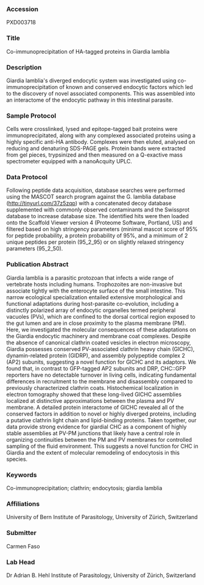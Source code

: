 ### Accession
PXD003718

### Title
Co-immunoprecipitation of HA-tagged proteins in Giardia lamblia

### Description
Giardia lamblia's diverged endocytic system was investigated using co-immunoprecipitation of known and conserved endocytic factors which led to the discovery of novel associated components. This was assembled into an interactome of the endocytic pathway in this intestinal parasite.

### Sample Protocol
Cells were crosslinked, lysed and epitope-tagged bait proteins were immunoprecipitated, along with any complexed associated proteins using a highly specific anti-HA antibody. Complexes were then eluted, analysed on reducing and denaturing SDS-PAGE gels. Protein bands were extracted from gel pieces, trypsinized and then measured on a Q-exactive mass spectrometer equipped with a nanoAcquity UPLC.

### Data Protocol
Following peptide data acquisition, database searches were performed using the MASCOT search program against the G. lamblia database (http://tinyurl.com/37z5zqp) with a concatenated decoy database supplemented with commonly observed contaminants and the Swissprot database to increase database size. The identified hits were then loaded onto the Scaffold Viewer version 4 (Proteome Software, Portland, US) and filtered based on high stringency parameters (minimal mascot score of 95% for peptide probability, a protein probability of 95%, and a minimum of 2 unique peptides per protein (95_2_95) or on slightly relaxed stringency parameters (95_2_50).

### Publication Abstract
Giardia lamblia is a parasitic protozoan that infects a wide range of vertebrate hosts including humans. Trophozoites are non-invasive but associate tightly with the enterocyte surface of the small intestine. This narrow ecological specialization entailed extensive morphological and functional adaptations during host-parasite co-evolution, including a distinctly polarized array of endocytic organelles termed peripheral vacuoles (PVs), which are confined to the dorsal cortical region exposed to the gut lumen and are in close proximity to the plasma membrane (PM). Here, we investigated the molecular consequences of these adaptations on the Giardia endocytic machinery and membrane coat complexes. Despite the absence of canonical clathrin coated vesicles in electron microscopy, Giardia possesses conserved PV-associated clathrin heavy chain (GlCHC), dynamin-related protein (GlDRP), and assembly polypeptide complex 2 (AP2) subunits, suggesting a novel function for GlCHC and its adaptors. We found that, in contrast to GFP-tagged AP2 subunits and DRP, CHC::GFP reporters have no detectable turnover in living cells, indicating fundamental differences in recruitment to the membrane and disassembly compared to previously characterized clathrin coats. Histochemical localization in electron tomography showed that these long-lived GlCHC assemblies localized at distinctive approximations between the plasma and PV membrane. A detailed protein interactome of GlCHC revealed all of the conserved factors in addition to novel or highly diverged proteins, including a putative clathrin light chain and lipid-binding proteins. Taken together, our data provide strong evidence for giardial CHC as a component of highly stable assemblies at PV-PM junctions that likely have a central role in organizing continuities between the PM and PV membranes for controlled sampling of the fluid environment. This suggests a novel function for CHC in Giardia and the extent of molecular remodeling of endocytosis in this species.

### Keywords
Co-immunoprecipitation; clathrin; endocytosis; giardia lamblia

### Affiliations
University of Bern
Institute of Parasitology, University of Zürich, Switzerland

### Submitter
Carmen Faso

### Lab Head
Dr Adrian B. Hehl
Institute of Parasitology, University of Zürich, Switzerland


